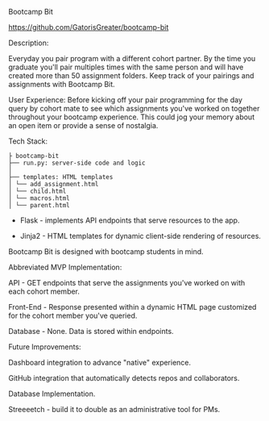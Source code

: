 Bootcamp Bit

https://github.com/GatorisGreater/bootcamp-bit

Description:

Everyday you pair program with a different cohort partner. By the time you graduate you'll pair multiples times with the same person and will have created more than 50 assignment folders. Keep track of your pairings and assignments with Bootcamp Bit.

User Experience:
Before kicking off your pair programming for the day query by cohort mate to see which assignments you've worked on together throughout your bootcamp experience. This could jog your memory about an open item or provide a sense of nostalgia.

Tech Stack:

    ├ bootcamp-bit
    ├── run.py: server-side code and logic 
    │ 
    ├── templates: HTML templates 
    │ └── add_assignment.html
    │ └── child.html
    │ └── macros.html
    │ └── parent.html

* Flask - implements API endpoints that serve resources to the app.

* Jinja2 - HTML templates for dynamic client-side rendering of resources.

Bootcamp Bit is designed with bootcamp students in mind.

Abbreviated MVP Implementation:

API - GET endpoints that serve the assignments you've worked on with each cohort member. 

Front-End - Response presented within a dynamic HTML page customized for the cohort member you've queried.

Database - None. Data is stored within endpoints.

Future Improvements:

Dashboard integration to advance "native" experience.

GitHub integration that automatically detects repos and collaborators.

Database Implementation.

Streeeetch - build it to double as an administrative tool for PMs.
